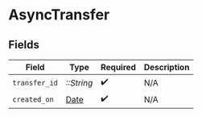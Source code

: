 # AsyncTransfer


## Fields

| Field                                                                | Type                                                                 | Required                                                             | Description                                                          |
| -------------------------------------------------------------------- | -------------------------------------------------------------------- | -------------------------------------------------------------------- | -------------------------------------------------------------------- |
| `transfer_id`                                                        | *::String*                                                           | :heavy_check_mark:                                                   | N/A                                                                  |
| `created_on`                                                         | [Date](https://ruby-doc.org/stdlib-2.6.1/libdoc/date/rdoc/Date.html) | :heavy_check_mark:                                                   | N/A                                                                  |